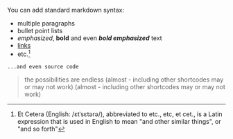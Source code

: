 You can add standard markdown syntax:

- multiple paragraphs
- bullet point lists
- _emphasized_, **bold** and even **_bold emphasized_** text
- [links](https://example.com)
- etc.[^etc]

[^etc]: Et Cetera (English: /ɛtˈsɛtərə/), abbreviated to etc., etc, et cet., is a Latin expression that is used in English to mean "and other similar things", or "and so forth"

```plaintext
...and even source code
```

> the possibilities are endless (almost - including other shortcodes may or may not work) (almost - including other shortcodes may or may not work)

